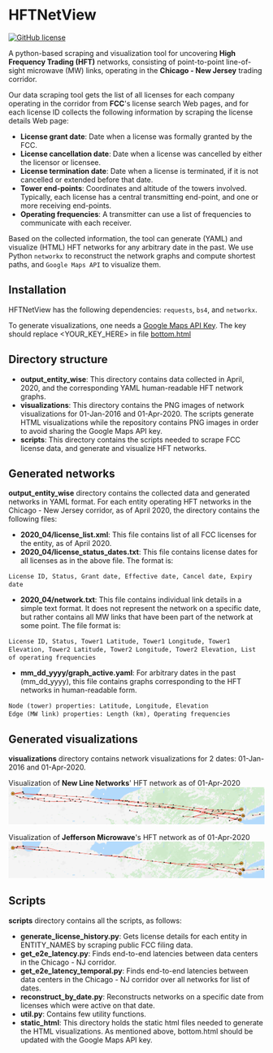 HFTNetView
==========
[![GitHub license](https://img.shields.io/badge/license-MIT-lightgrey.svg)](https://raw.githubusercontent.com/Carthage/Carthage/master/LICENSE.md)

A python-based scraping and visualization tool for uncovering **High Frequency Trading (HFT)** networks, consisting of point-to-point line-of-sight microwave (MW) links, operating in the **Chicago - New Jersey** trading corridor.

Our data scraping tool gets the list of all licenses for each company operating in the corridor from **FCC**'s license search Web pages, and for each license ID collects the following information by scraping the license details Web page:
*   **License grant date**: Date when a license was formally granted by the FCC.
*   **License cancellation date**: Date when a license was cancelled by either the licensor or licensee.
*   **License termination date**: Date when a license is terminated, if it is not cancelled or extended before that date.
*   **Tower end-points**: Coordinates and altitude of the towers involved. Typically, each license has a central transmitting end-point, and one or more receiving end-points.
*   **Operating frequencies**: A transmitter can use a list of frequencies to communicate with each receiver.

Based on the collected information, the tool can generate (YAML) and visualize (HTML) HFT networks for any arbitrary date in the past. We use Python `networkx` to reconstruct the network graphs and compute shortest paths, and `Google Maps API` to visualize them.

## Installation

HFTNetView has the following dependencies: `requests`, `bs4`, and `networkx`.

To generate visualizations, one needs a [Google Maps API Key](https://developers.google.com/maps/documentation/javascript/get-api-key).
The key should replace <YOUR_KEY_HERE> in file [bottom.html](https://github.com/debopambhattacherjee/HFTNetView/blob/master/scripts/static_html/bottom.html)

## Directory structure

* **output_entity_wise**: This directory contains data collected in April, 2020, and the corresponding YAML human-readable HFT network graphs.
* **visualizations**: This directory contains the PNG images of network visualizations for 01-Jan-2016 and 01-Apr-2020. The scripts generate HTML visualizations while the repository contains PNG images in order to avoid sharing the Google Maps API key.
* **scripts**: This directory contains the scripts needed to scrape FCC license data, and generate and visualize HFT networks.

## Generated networks

**output_entity_wise** directory contains the collected data and generated networks in YAML format.
For each entity operating HFT networks in the Chicago - New Jersey corridor, as of April 2020, the directory contains the following files:
* **2020_04/license_list.xml**: This file contains list of all FCC licenses for the entity, as of April 2020.
* **2020_04/license_status_dates.txt**: This file contains license dates for all licenses as in the above file. The format is:
```
License ID, Status, Grant date, Effective date, Cancel date, Expiry date
```
* **2020_04/network.txt**: This file contains individual link details in a simple text format. It does not represent the network on a specific date, but rather contains all MW links that have been part of the network at some point. The file format is:
```
License ID, Status, Tower1 Latitude, Tower1 Longitude, Tower1 Elevation, Tower2 Latitude, Tower2 Longitude, Tower2 Elevation, List of operating frequencies
```
* **mm_dd_yyyy/graph_active.yaml**: For arbitrary dates in the past (mm_dd_yyyy), this file contains graphs corresponding to the HFT networks in human-readable form.
```
Node (tower) properties: Latitude, Longitude, Elevation
Edge (MW link) properties: Length (km), Operating frequencies
```

## Generated visualizations

**visualizations** directory contains network visualizations for 2 dates: 01-Jan-2016 and 01-Apr-2020.

Visualization of **New Line Networks**' HFT network as of 01-Apr-2020
![NLN network, 01-Apr-2020](https://raw.githubusercontent.com/debopambhattacherjee/HFTNetView/master/visualizations/New_Line_Networks/04_01_2020/viz_active_links.png?token=AGGCRU6B7DFBHRXN2CSM2WK7JY2IM)

Visualization of **Jefferson Microwave**'s HFT network as of 01-Apr-2020
![JM network, 01-Apr-2020](https://raw.githubusercontent.com/debopambhattacherjee/HFTNetView/master/visualizations/Jefferson_Microwave__LLC/04_01_2020/viz_active_links.png?token=AGGCRU7PVKPIOO2Z6EL3FMC7JY2RU)

## Scripts

**scripts** directory contains all the scripts, as follows:

* **generate_license_history.py**: Gets license details for each entity in ENTITY_NAMES by scraping public FCC filing data.
* **get_e2e_latency.py**: Finds end-to-end latencies between data centers in the Chicago - NJ corridor.
* **get_e2e_latency_temporal.py**: Finds end-to-end latencies between data centers in the Chicago - NJ corridor
over all networks for list of dates.
* **reconstruct_by_date.py**: Reconstructs networks on a specific date from licenses which were active on that date.
* **util.py**: Contains few utility functions.
* **static_html**: This directory holds the static html files needed to generate the HTML visualizations. As mentioned above, bottom.html should be updated with the Google Maps API key.
